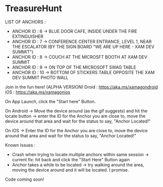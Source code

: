 # TreasureHunt

LIST OF ANCHORS :

- ANCHOR ID : 6 -> BLUE DOOR CAFE, INSIDE UNDER THE FIRE EXTINGUISHER
- ANCHOR ID : 7 -> CONFERENCE CENTER ENTRANCE, LEVEL 1, NEAR THE ESCALATOR (BY THE SIGN BOARD "WE ARE UP HERE - XAM DEV SUMMIT")
- ANCHOR ID : 8 -> COUCH AT THE MICROSFT BOOTH AT XAM DEV SUMMIT 
- ANCHOR ID : 9 -> ON TOP OF THE MICROSOFT SWAG TABLE 
- ANCHOR ID : 10 -> BOTTOM OF STICKERS TABLE OPPOSITE THE XAM DEV SUMMIT PHOTO WALL 

Join in the fun here! (ALPHA VERSION)
Droid : https://aka.ms/xamagondroid
iOS : https://aka.ms/xamagonios


On App Launch, click the "Start here" Button. 

On Android -> Move the device around (as the gif suggests) and hit the locate button -> enter the ID for the Anchor you are close to, move the device around that area and wait for the status to say, "Anchor Located!"

On iOS -> Enter the ID for the Anchor you are close to, move the device around that area and wait for the status to say, "Anchor Located!"


Known Issues :
- Crash when trying to locate multiple anchors within same session -> current fix: hit back and click the "Start Here" Button again
- Anchor takes a while to be located -> try walking around the area, moving the device around and it will be located. I promise. 

Code coming soon!